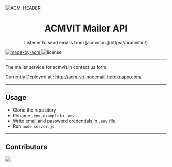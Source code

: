![ACM-HEADER](https://user-images.githubusercontent.com/14032427/92643737-e6252e00-f2ff-11ea-8a51-1f1b69caba9f.png)

<h1 align="center"> ACMVIT Mailer API </h1>

<p align="center"> 
Listener to send emails from [acmvit.in.](https://acmvit.in/)
</p>

<p>
  <a href="https://acmvit.in/" target="_blank">
    <img alt="made-by-acm" src="https://img.shields.io/badge/MADE%20BY-ACM%20VIT-blue?style=for-the-badge" />
  </a>
    <img alt="license" src="https://img.shields.io/badge/License-MIT-green.svg?style=for-the-badge" />
</p>

---

The mailer service for acmvit.in contact us form.

Currently Deployed at : http://acm-vit-nodemail.herokuapp.com/

---

## Usage

- Clone the repository
- Rename `.env.example` to `.env`
- Write email and password credentials in `.env` file.
- Run `node server.js`

---

## Contributors

<a href="https://github.com/ACM-VIT/acm-website-2020-backend/graphs/contributors">
  <img src="https://contributors-img.web.app/image?repo=ACM-VIT/acm-website-2020-backend" />
</a>
